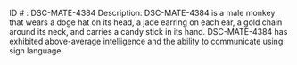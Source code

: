 ID # : DSC-MATE-4384
Description: DSC-MATE-4384 is a male monkey that wears a doge hat on its head, a jade earring on each ear, a gold chain around its neck, and carries a candy stick in its hand. DSC-MATE-4384 has exhibited above-average intelligence and the ability to communicate using sign language.
